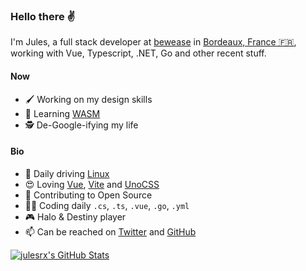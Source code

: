 ### Hello there :v:

I'm Jules, a full stack developer at [bewease](https://bewease.fr) in [Bordeaux, France 🇫🇷](https://www.openstreetmap.org/node/1691675873), working with Vue, Typescript, .NET, Go and other recent stuff.

#### Now

- 🖌 Working on my design skills
- 🚀 Learning [WASM](https://webassembly.org)
- 🕵 De-Google-ifying my life

#### Bio

- 🐧 Daily driving [Linux](https://pop.system76.com)
- 😍 Loving [Vue](https://vuejs.org), [Vite](https://vitejs.dev) and [UnoCSS](https://github.com/unocss/unocss)
- 🌱 Contributing to Open Source
- 👨‍💻 Coding daily `.cs`, `.ts`, `.vue`, `.go`, `.yml`
- 🎮 Halo & Destiny player
- 📫 Can be reached on [Twitter](https://twitter.com/julesrafx) and [GitHub](https://github.com/julesrx)

[![julesrx's GitHub Stats](https://github-readme-stats-git-masterrstaa-rickstaa.vercel.app/api?username=julesrx&hide=stars&count_private=true&show_icons=true&text_color=F0F6FC&title_color=2ecc71&icon_color=2ecc71&bg_color=0d1117&border_color=30363d)](https://github.com/julesrx)
